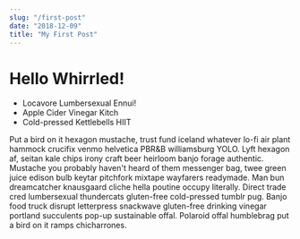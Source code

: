 ```yaml
---
slug: "/first-post"
date: "2018-12-09"
title: "My First Post"
---
```


# Hello Whirrled!

* Locavore Lumbersexual Ennui!
* Apple Cider Vinegar Kitch
* Cold-pressed Kettlebells HIIT

Put a bird on it hexagon mustache, trust fund iceland whatever lo-fi air plant hammock crucifix venmo helvetica PBR&B williamsburg YOLO. Lyft hexagon af, seitan kale chips irony craft beer heirloom banjo forage authentic. Mustache you probably haven't heard of them messenger bag, twee green juice edison bulb keytar pitchfork mixtape wayfarers readymade. Man bun dreamcatcher knausgaard cliche hella poutine occupy literally. Direct trade cred lumbersexual thundercats gluten-free cold-pressed tumblr pug. Banjo food truck disrupt letterpress snackwave gluten-free drinking vinegar portland succulents pop-up sustainable offal. Polaroid offal humblebrag put a bird on it ramps chicharrones.


